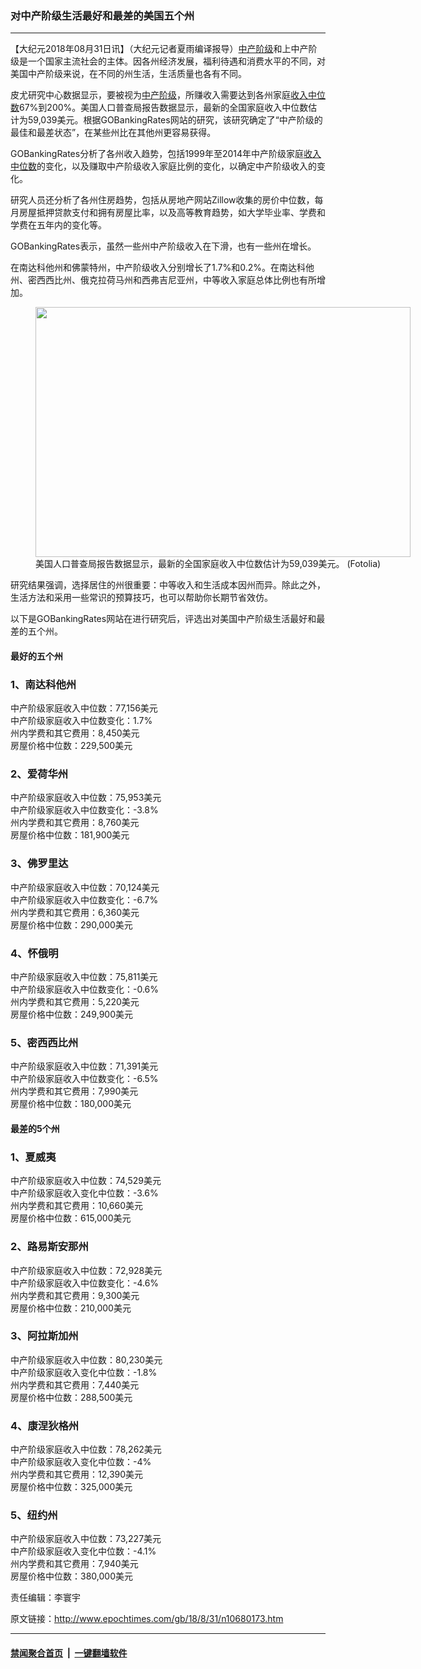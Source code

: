 ### 对中产阶级生活最好和最差的美国五个州
------------------------

<p>【大纪元2018年08月31日讯】（大纪元记者夏雨编译报导）<a href="http://www.epochtimes.com/gb/tag/%E4%B8%AD%E4%BA%A7%E9%98%B6%E7%BA%A7.html">中产阶级</a>和上中产阶级是一个国家主流社会的主体。因各州经济发展，福利待遇和消费水平的不同，对美国中产阶级来说，在不同的州生活，生活质量也各有不同。</p>
<p>皮尤研究中心数据显示，要被视为<a href="http://www.epochtimes.com/gb/tag/%E4%B8%AD%E4%BA%A7%E9%98%B6%E7%BA%A7.html">中产阶级</a>，所赚收入需要达到各州家庭<a href="http://www.epochtimes.com/gb/tag/%E6%94%B6%E5%85%A5%E4%B8%AD%E4%BD%8D%E6%95%B0.html">收入中位数</a>67%到200%。美国人口普查局报告数据显示，最新的全国家庭收入中位数估计为59,039美元。根据GOBankingRates网站的研究，该研究确定了“中产阶级的最佳和最差状态”，在某些州比在其他州更容易获得。</p>
<p>GOBankingRates分析了各州收入趋势，包括1999年至2014年中产阶级家庭<a href="http://www.epochtimes.com/gb/tag/%E6%94%B6%E5%85%A5%E4%B8%AD%E4%BD%8D%E6%95%B0.html">收入中位数</a>的变化，以及赚取中产阶级收入家庭比例的变化，以确定中产阶级收入的变化。</p>
<p>研究人员还分析了各州住房趋势，包括从房地产网站Zillow收集的房价中位数，每月房屋抵押贷款支付和拥有房屋比率，以及高等教育趋势，如大学毕业率、学费和学费在五年内的变化等。</p>
<p>GOBankingRates表示，虽然一些州中产阶级收入在下滑，也有一些州在增长。</p>
<p>在南达科他州和佛蒙特州，中产阶级收入分别增长了1.7%和0.2%。在南达科他州、密西西比州、俄克拉荷马州和西弗吉尼亚州，中等收入家庭总体比例也有所增加。</p>
<figure id="attachment_9735225" style="width: 600px" class="wp-caption aligncenter"><a href="http://i.epochtimes.com/assets/uploads/2017/10/100517082903100445-e1508084294932.jpg"><img class="size-large wp-image-9735225" src="http://i.epochtimes.com/assets/uploads/2017/10/100517082903100445-600x400.jpg" alt="" width="600" height="400" /></a><figcaption class="wp-caption-text">美国人口普查局报告数据显示，最新的全国家庭收入中位数估计为59,039美元。 (Fotolia)</figcaption></figure>
<p>研究结果强调，选择居住的州很重要：中等收入和生活成本因州而异。除此之外，生活方法和采用一些常识的预算技巧，也可以帮助你长期节省效仿。</p>
<p>以下是GOBankingRates网站在进行研究后，评选出对美国中产阶级生活最好和最差的五个州。</p>
<h4>最好的五个州</h4>
<h3>1、南达科他州</h3>
<p>中产阶级家庭收入中位数：77,156美元<br />
中产阶级家庭收入中位数变化：1.7%<br />
州内学费和其它费用：8,450美元<br />
房屋价格中位数：229,500美元</p>
<h3>2、爱荷华州</h3>
<p>中产阶级家庭收入中位数：75,953美元<br />
中产阶级家庭收入中位数变化：-3.8%<br />
州内学费和其它费用：8,760美元<br />
房屋价格中位数：181,900美元</p>
<h3>3、佛罗里达</h3>
<p>中产阶级家庭收入中位数：70,124美元<br />
中产阶级家庭收入中位数变化：-6.7%<br />
州内学费和其它费用：6,360美元<br />
房屋价格中位数：290,000美元</p>
<h3>4、怀俄明</h3>
<p>中产阶级家庭收入中位数：75,811美元<br />
中产阶级家庭收入中位数变化：-0.6%<br />
州内学费和其它费用：5,220美元<br />
房屋价格中位数：249,900美元</p>
<h3>5、密西西比州</h3>
<p>中产阶级家庭收入中位数：71,391美元<br />
中产阶级家庭收入中位数变化：-6.5%<br />
州内学费和其它费用：7,990美元<br />
房屋价格中位数：180,000美元</p>
<h4>最差的5个州</h4>
<h3>1、夏威夷</h3>
<p>中产阶级家庭收入中位数：74,529美元<br />
中产阶级家庭收入变化中位数：-3.6%<br />
州内学费和其它费用：10,660美元<br />
房屋价格中位数：615,000美元</p>
<h3>2、路易斯安那州</h3>
<p>中产阶级家庭收入中位数：72,928美元<br />
中产阶级家庭收入中位数变化：-4.6%<br />
州内学费和其它费用：9,300美元<br />
房屋价格中位数：210,000美元</p>
<h3>3、阿拉斯加州</h3>
<p>中产阶级家庭收入中位数：80,230美元<br />
中产阶级家庭收入变化中位数：-1.8%<br />
州内学费和其它费用：7,440美元<br />
房屋价格中位数：288,500美元</p>
<h3>4、康涅狄格州</h3>
<p>中产阶级家庭收入中位数：78,262美元<br />
中产阶级家庭收入变化中位数：-4%<br />
州内学费和其它费用：12,390美元<br />
房屋价格中位数：325,000美元</p>
<h3>5、纽约州</h3>
<p>中产阶级家庭收入中位数：73,227美元<br />
中产阶级家庭收入变化中位数：-4.1%<br />
州内学费和其它费用：7,940美元<br />
房屋价格中位数：380,000美元</p>
<p>责任编辑：李寰宇</p>

原文链接：http://www.epochtimes.com/gb/18/8/31/n10680173.htm


------------------------
#### [禁闻聚合首页](https://github.com/gfw-breaker/banned-news/blob/master/README.md) &nbsp;|&nbsp;  [一键翻墙软件](https://github.com/gfw-breaker/nogfw/blob/master/README.md)